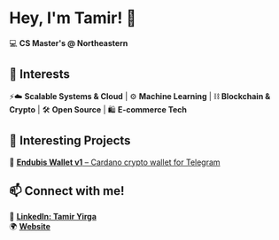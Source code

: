 # Hey, I'm Tamir! 👋  
💻 **CS Master's @ Northeastern**  

## 🌱 Interests  
⚡☁️ **Scalable Systems & Cloud** | ⚙️ **Machine Learning** | ⛓ **Blockchain & Crypto** | 🛠️ **Open Source** | 🛍️ **E-commerce Tech**

## 💼 Interesting Projects  
🔗 [**Endubis Wallet v1** – Cardano crypto wallet for Telegram](https://github.com/Endubis-Solutions/Endubis-Wallet-Bot)

## 📫 Connect with me!  
🔗 [**LinkedIn: Tamir Yirga**](https://www.linkedin.com/in/tamir-yirga/)  
🌍 [**Website**](https://tamirkifle.github.io)  
